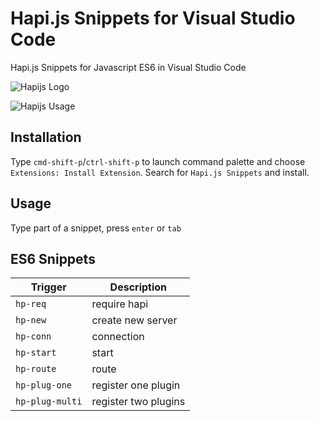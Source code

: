 # Hapi.js Snippets for Visual Studio Code
Hapi.js Snippets for Javascript ES6 in Visual Studio Code

![Hapijs Logo](https://github.com/deerawan/vscode-hapijs-snippets/raw/master/images/hapijs-logo.png)

![Hapijs Usage](https://github.com/deerawan/vscode-hapijs-snippets/raw/master/images/usage.gif)

## Installation
Type `cmd-shift-p`/`ctrl-shift-p` to launch command palette and choose `Extensions: Install Extension`. Search for `Hapi.js Snippets` and install.

## Usage
Type part of a snippet, press `enter` or `tab`

## ES6 Snippets
| Trigger                     | Description |
| -------                     | ----------- |
| `hp-req`                    | require hapi |
| `hp-new`                    | create new server |
| `hp-conn`                   | connection |
| `hp-start`                  | start |
| `hp-route`                  | route |
| `hp-plug-one`               | register one plugin |
| `hp-plug-multi`             | register two plugins |

